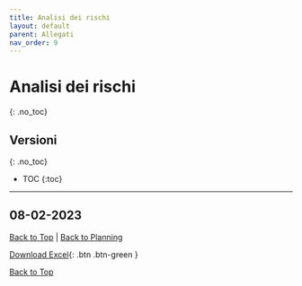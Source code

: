 ```yaml
---
title: Analisi dei rischi
layout: default
parent: Allegati
nav_order: 9
---
```


# Analisi dei rischi
{: .no_toc}

## Versioni
{: .no_toc}

- TOC
{:toc}

---

## 08-02-2023
[Back to Top](#top) |
[Back to Planning](/pm/2-planning#analisi-dei-rischi)

[Download Excel](/pm/resources/tables/risk-log-2023-02-08.xlsx){: .btn .btn-green }

[Back to Top](#top)